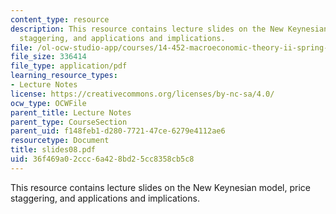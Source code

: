 ```yaml
---
content_type: resource
description: This resource contains lecture slides on the New Keynesian model, price
  staggering, and applications and implications.
file: /ol-ocw-studio-app/courses/14-452-macroeconomic-theory-ii-spring-2007/36f469a02ccc6a428bd25cc8358cb5c8_slides08.pdf
file_size: 336414
file_type: application/pdf
learning_resource_types:
- Lecture Notes
license: https://creativecommons.org/licenses/by-nc-sa/4.0/
ocw_type: OCWFile
parent_title: Lecture Notes
parent_type: CourseSection
parent_uid: f148feb1-d280-7721-47ce-6279e4112ae6
resourcetype: Document
title: slides08.pdf
uid: 36f469a0-2ccc-6a42-8bd2-5cc8358cb5c8
---
```

This resource contains lecture slides on the New Keynesian model, price staggering, and applications and implications.